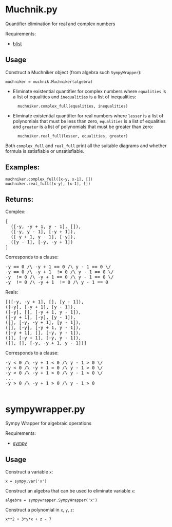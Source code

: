 Muchnik.py
========
Quantifier elimination for real and complex numbers

Requirements:

* [blist](https://pypi.python.org/pypi/blist/)

Usage
---------
Construct a Muchniker object (from algebra such `SympyWrapper`):

    muchniker = muchnik.Muchniker(algebra)

* Eliminate existential quantifier for complex numbers where `equalities` is a list of equalities and `inequalities` is a list of inequalities:

        muchniker.complex_full(equalities, inequalities)
* Eliminate existential quantifier for real numbers where `lesser` is a list of polynomials that must be less than zero, `equalities` is a list of equalities and `greater` is a list of polynomials that must be greater than zero:

        muchniker.real_full(lesser, equalities, greater)

Both `complex_full` and `real_full` print all the suitable diagrams and whether formula is satisfiable or unsatisfiable.

Examples:
---------------

    muchniker.complex_full([x-y, x-1], [])
    muchniker.real_full([x-y], [x-1], [])

Returns:
------------

Complex:
<pre>
[      
  ([-y, -y + 1, y - 1], []), 
  ([-y, y - 1], [-y + 1]), 
  ([-y + 1, y - 1], [-y]), 
  ([y - 1], [-y, -y + 1])
]
</pre>
Corresponds to a clause:
<pre>
-y == 0 /\ -y + 1 == 0 /\ y - 1 == 0 \/ 
-y == 0 /\ -y + 1  != 0 /\ y - 1 == 0 \/ 
-y  != 0 /\ -y + 1 == 0 /\ y - 1 == 0 \/ 
-y  != 0 /\ -y + 1  != 0 /\ y - 1 == 0
</pre>

Reals:
<pre>
[([-y, -y + 1], [], [y - 1]),
([-y], [-y + 1], [y - 1]),
([-y], [], [-y + 1, y - 1]),
([-y + 1], [-y], [y - 1]),
([], [-y, -y + 1], [y - 1]),
([], [-y], [-y + 1, y - 1]),
([-y + 1], [], [-y, y - 1]),
([], [-y + 1], [-y, y - 1]),
([], [], [-y, -y + 1, y - 1])]
</pre>

Corresponds to a clause: 
<pre>
-y < 0 /\ -y + 1 < 0 /\ y - 1 > 0 \/
-y < 0 /\ -y + 1 = 0 /\ y - 1 > 0 \/
-y < 0 /\ -y + 1 > 0 /\ y - 1 > 0 \/
...
-y > 0 /\ -y + 1 > 0 /\ y - 1 > 0

</pre>

sympywrapper.py
=============
Sympy Wrapper for algebraic operations

Requirements:

* [sympy](http://docs.sympy.org/latest/index.html)

Usage
---------
Construct a variable `x`:

    x = sympy.var('x')

Construct an algebra that can be used to eliminate variable `x`:

    algebra = sympywrapper.SympyWrapper('x')

Construct a polynomial in `x`, `y`, `z`:

    x**2 + 3*y*x + z - 7